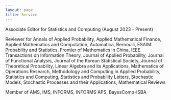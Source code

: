 ```yaml
---
layout: page
title: Service
---
```

Associate Editor for Statistics and Computing (August 2023 - Present)

Reviewer for Annals of Applied Probability, Applied Mathematical Finance, Applied Mathematics and Computation, Automatica, Bernoulli, ESAIM: Probability and Statistics, Frontier of Mathematics in China, IEEE Transactions on Information Theory, Journal of Applied Probability, Journal of Functional Analysis, Journal of the Korean Statistical Society, Journal of Theoretical Probability, Linear Algebra and its Applications, Mathematics of Operations Research, Methodology and Computing in Applied Probability, Statistics and Computing, Statistics and Probability Letters, Stochastic Models, Stochastic Processes and their Applications, Mathematical Reviews

Member of AMS, IMS, INFORMS, INFORMS APS, BayesComp-ISBA 
